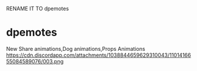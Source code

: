 RENAME IT TO dpemotes
# dpemotes
New Share animations,Dog animations,Props Animations https://cdn.discordapp.com/attachments/1038844659629310043/1101416655084589076/003.png
